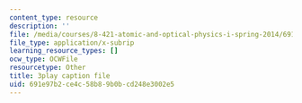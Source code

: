 ```yaml
---
content_type: resource
description: ''
file: /media/courses/8-421-atomic-and-optical-physics-i-spring-2014/691e97b2ce4c58b89b0bcd248e3002e5_gA1ZO0xBiYg.vtt
file_type: application/x-subrip
learning_resource_types: []
ocw_type: OCWFile
resourcetype: Other
title: 3play caption file
uid: 691e97b2-ce4c-58b8-9b0b-cd248e3002e5
---
```

